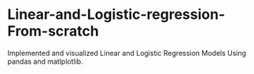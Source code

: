 # Linear-and-Logistic-regression-From-scratch

Implemented and visualized Linear and Logistic Regression Models Using pandas and matlplotlib.
